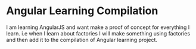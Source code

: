 # Angular Learning Compilation
I am learning AngularJS and want make a proof of concept for everything I learn. i.e when I learn about factories I will make something using factories and then add it to the compilation of Angular learning project.
